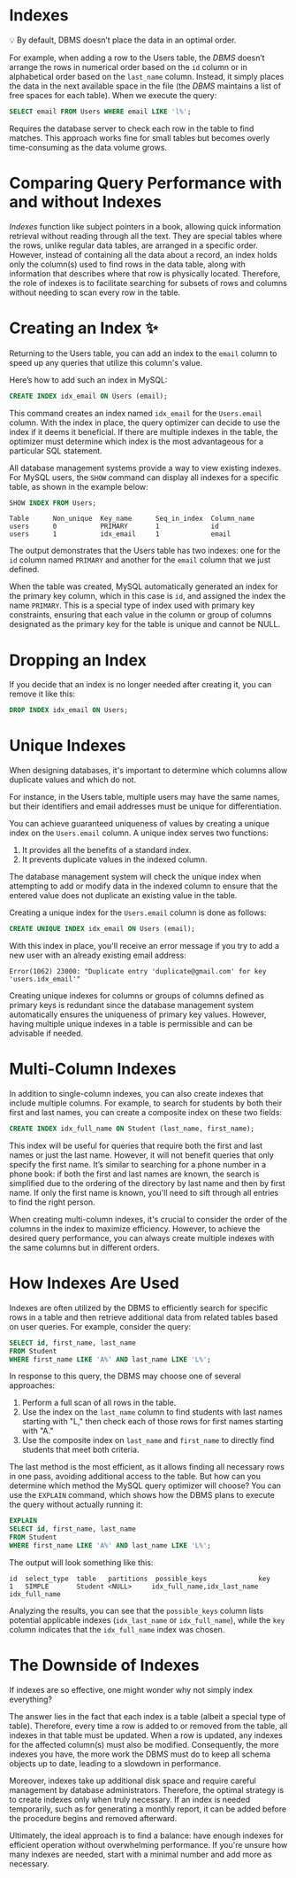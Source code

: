 # Indexes

<aside>

💡 By default, DBMS doesn’t place the data in an optimal order.

</aside>

For example, when adding a row to the Users table, the *DBMS* doesn’t arrange the rows in numerical order based on the `id` column or in alphabetical order based on the `last_name` column. Instead, it simply places the data in the next available space in the file (the *DBMS* maintains a list of free spaces for each table). When we execute the query:

```sql
SELECT email FROM Users WHERE email LIKE 'l%';
```

Requires the database server to check each row in the table to find matches. This approach works fine for small tables but becomes overly time-consuming as the data volume grows.

# Comparing Query Performance with and without Indexes

*Indexes* function like subject pointers in a book, allowing quick information retrieval without reading through all the text. They are special tables where the rows, unlike regular data tables, are arranged in a specific order. However, instead of containing all the data about a record, an index holds only the column(s) used to find rows in the data table, along with information that describes where that row is physically located. Therefore, the role of indexes is to facilitate searching for subsets of rows and columns without needing to scan every row in the table.

# Creating an Index ✨

Returning to the Users table, you can add an index to the `email` column to speed up any queries that utilize this column's value.

Here’s how to add such an index in MySQL:

```sql
CREATE INDEX idx_email ON Users (email);
```

This command creates an index named `idx_email` for the `Users.email` column. With the index in place, the query optimizer can decide to use the index if it deems it beneficial. If there are multiple indexes in the table, the optimizer must determine which index is the most advantageous for a particular SQL statement.

All database management systems provide a way to view existing indexes. For MySQL users, the `SHOW` command can display all indexes for a specific table, as shown in the example below:

```sql
SHOW INDEX FROM Users;
```

```
Table      Non_unique  Key_name      Seq_in_index  Column_name
users      0           PRIMARY       1             id
users      1           idx_email     1             email

```

The output demonstrates that the Users table has two indexes: one for the `id` column named `PRIMARY` and another for the `email` column that we just defined.

When the table was created, MySQL automatically generated an index for the primary key column, which in this case is `id`, and assigned the index the name `PRIMARY`. This is a special type of index used with primary key constraints, ensuring that each value in the column or group of columns designated as the primary key for the table is unique and cannot be NULL.

# Dropping an Index

If you decide that an index is no longer needed after creating it, you can remove it like this:

```sql
DROP INDEX idx_email ON Users;
```

# Unique Indexes

When designing databases, it's important to determine which columns allow duplicate values and which do not.

For instance, in the Users table, multiple users may have the same names, but their identifiers and email addresses must be unique for differentiation.

You can achieve guaranteed uniqueness of values by creating a unique index on the `Users.email` column. A unique index serves two functions:

1. It provides all the benefits of a standard index.
2. It prevents duplicate values in the indexed column.

The database management system will check the unique index when attempting to add or modify data in the indexed column to ensure that the entered value does not duplicate an existing value in the table.

Creating a unique index for the `Users.email` column is done as follows:

```sql
CREATE UNIQUE INDEX idx_email ON Users (email);
```

With this index in place, you'll receive an error message if you try to add a new user with an already existing email address:

```
Error(1062) 23000: "Duplicate entry 'duplicate@gmail.com' for key 'users.idx_email'"
```

Creating unique indexes for columns or groups of columns defined as primary keys is redundant since the database management system automatically ensures the uniqueness of primary key values. However, having multiple unique indexes in a table is permissible and can be advisable if needed.

# Multi-Column Indexes

In addition to single-column indexes, you can also create indexes that include multiple columns. For example, to search for students by both their first and last names, you can create a composite index on these two fields:

```sql
CREATE INDEX idx_full_name ON Student (last_name, first_name);
```

This index will be useful for queries that require both the first and last names or just the last name. However, it will not benefit queries that only specify the first name. It’s similar to searching for a phone number in a phone book: if both the first and last names are known, the search is simplified due to the ordering of the directory by last name and then by first name. If only the first name is known, you'll need to sift through all entries to find the right person.

When creating multi-column indexes, it's crucial to consider the order of the columns in the index to maximize efficiency. However, to achieve the desired query performance, you can always create multiple indexes with the same columns but in different orders.

# How Indexes Are Used

Indexes are often utilized by the DBMS to efficiently search for specific rows in a table and then retrieve additional data from related tables based on user queries. For example, consider the query:

```sql
SELECT id, first_name, last_name
FROM Student
WHERE first_name LIKE 'A%' AND last_name LIKE 'L%';
```

In response to this query, the DBMS may choose one of several approaches:

1. Perform a full scan of all rows in the table.
2. Use the index on the `last_name` column to find students with last names starting with "L," then check each of those rows for first names starting with "A."
3. Use the composite index on `last_name` and `first_name` to directly find students that meet both criteria.

The last method is the most efficient, as it allows finding all necessary rows in one pass, avoiding additional access to the table. But how can you determine which method the MySQL query optimizer will choose? You can use the `EXPLAIN` command, which shows how the DBMS plans to execute the query without actually running it:

```sql
EXPLAIN
SELECT id, first_name, last_name
FROM Student
WHERE first_name LIKE 'A%' AND last_name LIKE 'L%';
```

The output will look something like this:

```
id  select_type  table   partitions  possible_keys             key
1   SIMPLE       Student <NULL>     idx_full_name,idx_last_name idx_full_name
```

Analyzing the results, you can see that the `possible_keys` column lists potential applicable indexes (`idx_last_name` or `idx_full_name`), while the `key` column indicates that the `idx_full_name` index was chosen.

# The Downside of Indexes

If indexes are so effective, one might wonder why not simply index everything?

The answer lies in the fact that each index is a table (albeit a special type of table). Therefore, every time a row is added to or removed from the table, all indexes in that table must be updated. When a row is updated, any indexes for the affected column(s) must also be modified. Consequently, the more indexes you have, the more work the DBMS must do to keep all schema objects up to date, leading to a slowdown in performance.

Moreover, indexes take up additional disk space and require careful management by database administrators. Therefore, the optimal strategy is to create indexes only when truly necessary. If an index is needed temporarily, such as for generating a monthly report, it can be added before the procedure begins and removed afterward.

Ultimately, the ideal approach is to find a balance: have enough indexes for efficient operation without overwhelming performance. If you're unsure how many indexes are needed, start with a minimal number and add more as necessary.